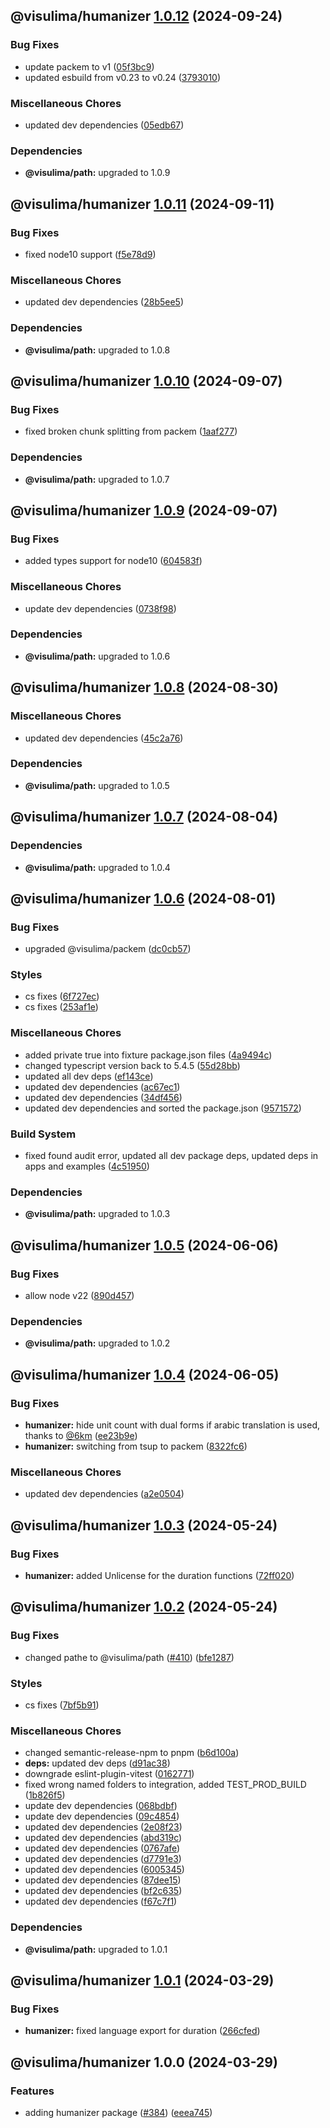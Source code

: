 ## @visulima/humanizer [1.0.12](https://github.com/visulima/visulima/compare/@visulima/humanizer@1.0.11...@visulima/humanizer@1.0.12) (2024-09-24)

### Bug Fixes

* update packem to v1 ([05f3bc9](https://github.com/visulima/visulima/commit/05f3bc960df10a1602e24f9066e2b0117951a877))
* updated esbuild from v0.23 to v0.24 ([3793010](https://github.com/visulima/visulima/commit/3793010d0d549c0d41f85dea04b8436251be5fe8))

### Miscellaneous Chores

* updated dev dependencies ([05edb67](https://github.com/visulima/visulima/commit/05edb671285b1cc42875223314b24212e6a12588))


### Dependencies

* **@visulima/path:** upgraded to 1.0.9

## @visulima/humanizer [1.0.11](https://github.com/visulima/visulima/compare/@visulima/humanizer@1.0.10...@visulima/humanizer@1.0.11) (2024-09-11)

### Bug Fixes

* fixed node10 support ([f5e78d9](https://github.com/visulima/visulima/commit/f5e78d9bff8fd603967666598b34f9338a8726b5))

### Miscellaneous Chores

* updated dev dependencies ([28b5ee5](https://github.com/visulima/visulima/commit/28b5ee5c805ca8868536418829cde7ba8c5bb8dd))


### Dependencies

* **@visulima/path:** upgraded to 1.0.8

## @visulima/humanizer [1.0.10](https://github.com/visulima/visulima/compare/@visulima/humanizer@1.0.9...@visulima/humanizer@1.0.10) (2024-09-07)

### Bug Fixes

* fixed broken chunk splitting from packem ([1aaf277](https://github.com/visulima/visulima/commit/1aaf27779292d637923c5f8a220e18606e78caa2))


### Dependencies

* **@visulima/path:** upgraded to 1.0.7

## @visulima/humanizer [1.0.9](https://github.com/visulima/visulima/compare/@visulima/humanizer@1.0.8...@visulima/humanizer@1.0.9) (2024-09-07)

### Bug Fixes

* added types support for node10 ([604583f](https://github.com/visulima/visulima/commit/604583fa3c24b950fafad45d17e7a1333040fd76))

### Miscellaneous Chores

* update dev dependencies ([0738f98](https://github.com/visulima/visulima/commit/0738f9810478bb215ce4b2571dc8874c4c503089))


### Dependencies

* **@visulima/path:** upgraded to 1.0.6

## @visulima/humanizer [1.0.8](https://github.com/visulima/visulima/compare/@visulima/humanizer@1.0.7...@visulima/humanizer@1.0.8) (2024-08-30)

### Miscellaneous Chores

* updated dev dependencies ([45c2a76](https://github.com/visulima/visulima/commit/45c2a76bc974ecb2c6b172c3af03373d4cc6a5ce))


### Dependencies

* **@visulima/path:** upgraded to 1.0.5

## @visulima/humanizer [1.0.7](https://github.com/visulima/visulima/compare/@visulima/humanizer@1.0.6...@visulima/humanizer@1.0.7) (2024-08-04)


### Dependencies

* **@visulima/path:** upgraded to 1.0.4

## @visulima/humanizer [1.0.6](https://github.com/visulima/visulima/compare/@visulima/humanizer@1.0.5...@visulima/humanizer@1.0.6) (2024-08-01)

### Bug Fixes

* upgraded @visulima/packem ([dc0cb57](https://github.com/visulima/visulima/commit/dc0cb5701b30f3f81404346c909fd4daf891b894))

### Styles

* cs fixes ([6f727ec](https://github.com/visulima/visulima/commit/6f727ec36437384883ca4b764d920cf03ffe44df))
* cs fixes ([253af1e](https://github.com/visulima/visulima/commit/253af1e788c9544a2286dc0018c6549f62ca6c7b))

### Miscellaneous Chores

* added private true into fixture package.json files ([4a9494c](https://github.com/visulima/visulima/commit/4a9494c642fa98f224505a1d231b5af4e73d6c79))
* changed typescript version back to 5.4.5 ([55d28bb](https://github.com/visulima/visulima/commit/55d28bbdc103718d19f844034b38a0e8e5af798a))
* updated all dev deps ([ef143ce](https://github.com/visulima/visulima/commit/ef143ce2e15952a0910aa5c8bd78d25de9ebd7f3))
* updated dev dependencies ([ac67ec1](https://github.com/visulima/visulima/commit/ac67ec1bcba16175d225958e318199f60b10d179))
* updated dev dependencies ([34df456](https://github.com/visulima/visulima/commit/34df4569f2fc074823a406c44a131c8fbae2b147))
* updated dev dependencies and sorted the package.json ([9571572](https://github.com/visulima/visulima/commit/95715725a8ed053ca24fd1405a55205c79342ecb))

### Build System

* fixed found audit error, updated all dev package deps, updated deps in apps and examples ([4c51950](https://github.com/visulima/visulima/commit/4c519500dc5504579d35725572920658999885cb))


### Dependencies

* **@visulima/path:** upgraded to 1.0.3

## @visulima/humanizer [1.0.5](https://github.com/visulima/visulima/compare/@visulima/humanizer@1.0.4...@visulima/humanizer@1.0.5) (2024-06-06)


### Bug Fixes

* allow node v22 ([890d457](https://github.com/visulima/visulima/commit/890d4570f18428e2463944813c0c638b3f142803))



### Dependencies

* **@visulima/path:** upgraded to 1.0.2

## @visulima/humanizer [1.0.4](https://github.com/visulima/visulima/compare/@visulima/humanizer@1.0.3...@visulima/humanizer@1.0.4) (2024-06-05)


### Bug Fixes

* **humanizer:** hide unit count with dual forms if arabic translation is used, thanks to [@6km](https://github.com/6km) ([ee23b9e](https://github.com/visulima/visulima/commit/ee23b9edaf9e7e22f356aaa91c46ee3fa1aad531))
* **humanizer:** switching from tsup to packem ([8322fc6](https://github.com/visulima/visulima/commit/8322fc69d82531ff4fe18ac46b4e0fb0305bc657))


### Miscellaneous Chores

* updated dev dependencies ([a2e0504](https://github.com/visulima/visulima/commit/a2e0504dc239049434c2482756ff15bdbaac9b54))

## @visulima/humanizer [1.0.3](https://github.com/visulima/visulima/compare/@visulima/humanizer@1.0.2...@visulima/humanizer@1.0.3) (2024-05-24)


### Bug Fixes

* **humanizer:** added Unlicense for the duration functions ([72ff020](https://github.com/visulima/visulima/commit/72ff0200be90e9707bea8606a03bd6091b229f43))

## @visulima/humanizer [1.0.2](https://github.com/visulima/visulima/compare/@visulima/humanizer@1.0.1...@visulima/humanizer@1.0.2) (2024-05-24)


### Bug Fixes

* changed pathe to @visulima/path ([#410](https://github.com/visulima/visulima/issues/410)) ([bfe1287](https://github.com/visulima/visulima/commit/bfe1287aff6d28d5dca302fd4d58c1f6234ce0bb))


### Styles

* cs fixes ([7bf5b91](https://github.com/visulima/visulima/commit/7bf5b91383b612598d955fe23505c94f22a8d277))


### Miscellaneous Chores

* changed semantic-release-npm to pnpm ([b6d100a](https://github.com/visulima/visulima/commit/b6d100a2bf3fd026577be48726a37754947f0973))
* **deps:** updated dev deps ([d91ac38](https://github.com/visulima/visulima/commit/d91ac389cea85a6c6bdc8de97905252a6c467abc))
* downgrade eslint-plugin-vitest ([0162771](https://github.com/visulima/visulima/commit/0162771e6022e4594486a796bc41e91a2d87bcd8))
* fixed wrong named folders to integration, added TEST_PROD_BUILD ([1b826f5](https://github.com/visulima/visulima/commit/1b826f5baf8285847199de9ede8fbdbadf201ad6))
* update dev dependencies ([068bdbf](https://github.com/visulima/visulima/commit/068bdbfe0b371b5cc7e5ac071dc3310a3b8cea98))
* update dev dependencies ([09c4854](https://github.com/visulima/visulima/commit/09c4854e221fa8b808dfe66d7196d8db2a39b366))
* updated dev dependencies ([2e08f23](https://github.com/visulima/visulima/commit/2e08f23ba4f23ff4c64a36807b53242e9497c073))
* updated dev dependencies ([abd319c](https://github.com/visulima/visulima/commit/abd319c23576aa1dc751ac874e806bddbc977d51))
* updated dev dependencies ([0767afe](https://github.com/visulima/visulima/commit/0767afe9be83da6698c1343724400171f952599e))
* updated dev dependencies ([d7791e3](https://github.com/visulima/visulima/commit/d7791e327917e438757636573b1e5549a97bba7b))
* updated dev dependencies ([6005345](https://github.com/visulima/visulima/commit/60053456717a3889fc77b4fb5b05d50a662475b2))
* updated dev dependencies ([87dee15](https://github.com/visulima/visulima/commit/87dee156e797b5dee2557a09ad32c935d851847c))
* updated dev dependencies ([bf2c635](https://github.com/visulima/visulima/commit/bf2c635859601cc97858226e70f47219eabc213e))
* updated dev dependencies ([f67c7f1](https://github.com/visulima/visulima/commit/f67c7f14ecc328ed91d06d01ac6514e8bce72cb4))



### Dependencies

* **@visulima/path:** upgraded to 1.0.1

## @visulima/humanizer [1.0.1](https://github.com/visulima/visulima/compare/@visulima/humanizer@1.0.0...@visulima/humanizer@1.0.1) (2024-03-29)


### Bug Fixes

* **humanizer:** fixed language export for duration ([266cfed](https://github.com/visulima/visulima/commit/266cfed81c6e0d6839fc505f2511384c21fa4eb6))

## @visulima/humanizer 1.0.0 (2024-03-29)


### Features

* adding humanizer package ([#384](https://github.com/visulima/visulima/issues/384)) ([eeea745](https://github.com/visulima/visulima/commit/eeea7457ead1304f2aa8c0d90b84c69d6c93d176))
